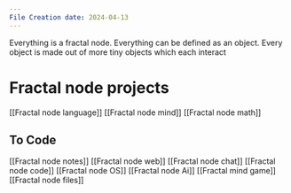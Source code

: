 ```yaml
---
File Creation date: 2024-04-13
---
```

Everything is a fractal node. Everything can be defined as an object. Every object is made out of more tiny objects which each interact 
# Fractal node projects 
[[Fractal node language]]
[[Fractal node mind]]
[[Fractal node math]]
## To Code
[[Fractal node notes]]
[[Fractal node web]]
[[Fractal node chat]]
[[Fractal node code]]
[[Fractal node OS]]
[[Fractal node Ai]]
[[Fractal mind game]]
[[Fractal node files]]